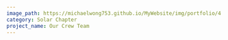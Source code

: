 ```yaml
---
image_path: https://michaelwong753.github.io/MyWebsite/img/portfolio/4.png
category: Solar Chapter
project_name: Our Crew Team
---
```

